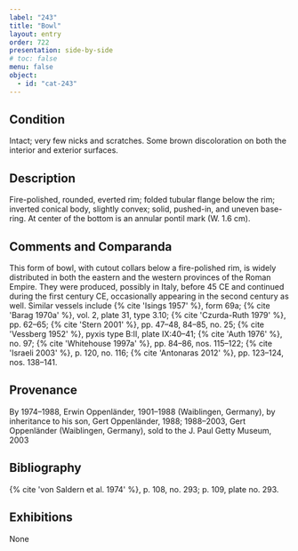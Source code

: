 ```yaml
---
label: "243"
title: "Bowl"
layout: entry
order: 722
presentation: side-by-side
# toc: false
menu: false
object:
  - id: "cat-243"
---
```


## Condition

Intact; very few nicks and scratches. Some brown discoloration on both the interior and exterior surfaces.

## Description

Fire-polished, rounded, everted rim; folded tubular flange below the rim; inverted conical body, slightly convex; solid, pushed-in, and uneven base-ring. At center of the bottom is an annular pontil mark (W. 1.6 cm).

## Comments and Comparanda

This form of bowl, with cutout collars below a fire-polished rim, is widely distributed in both the eastern and the western provinces of the Roman Empire. They were produced, possibly in Italy, before 45 CE and continued during the first century CE, occasionally appearing in the second century as well. Similar vessels include {% cite 'Isings 1957' %}, form 69a; {% cite 'Barag 1970a' %}, vol. 2, plate 31, type 3.10; {% cite 'Czurda-Ruth 1979' %}, pp. 62–65; {% cite 'Stern 2001' %}, pp. 47–48, 84–85, no. 25; {% cite 'Vessberg 1952' %}, pyxis type B:II, plate IX:40–41; {% cite 'Auth 1976' %}, no. 97; {% cite 'Whitehouse 1997a' %}, pp. 84–86, nos. 115–122; {% cite 'Israeli 2003' %}, p. 120, no. 116; {% cite 'Antonaras 2012' %}, pp. 123–124, nos. 138–141.

## Provenance

By 1974–1988, Erwin Oppenländer, 1901–1988 (Waiblingen, Germany), by inheritance to his son, Gert Oppenländer, 1988; 1988–2003, Gert Oppenländer (Waiblingen, Germany), sold to the J. Paul Getty Museum, 2003

## Bibliography

{% cite 'von Saldern et al. 1974' %}, p. 108, no. 293; p. 109, plate no. 293.

## Exhibitions

None